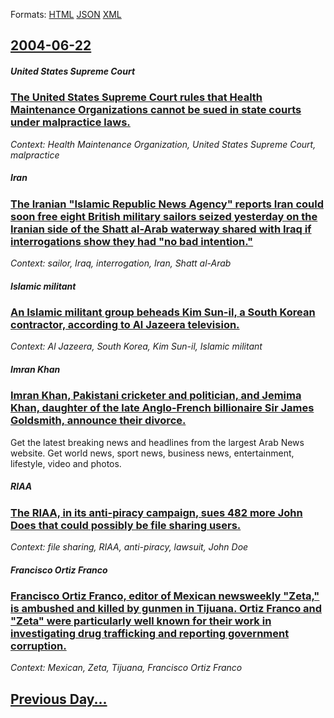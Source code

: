 
Formats: [HTML](2004/06/22/index.html)  [JSON](2004/06/22/index.json)  [XML](2004/06/22/index.xml)  

## [2004-06-22](/news/2004/06/22/index.md)

##### United States Supreme Court
### [ The United States Supreme Court rules that Health Maintenance Organizations cannot be sued in state courts under malpractice laws. ](/news/2004/06/22/the-united-states-supreme-court-rules-that-health-maintenance-organizations-cannot-be-sued-in-state-courts-under-malpractice-laws.md)
_Context: Health Maintenance Organization, United States Supreme Court, malpractice_

##### Iran
### [ The Iranian "Islamic Republic News Agency" reports Iran could soon free eight British military sailors seized yesterday on the Iranian side of the Shatt al-Arab waterway shared with Iraq if interrogations show they had "no bad intention." ](/news/2004/06/22/the-iranian-islamic-republic-news-agency-reports-iran-could-soon-free-eight-british-military-sailors-seized-yesterday-on-the-iranian-side.md)
_Context: sailor, Iraq, interrogation, Iran, Shatt al-Arab_

##### Islamic militant
### [ An Islamic militant group beheads Kim Sun-il, a South Korean contractor, according to Al Jazeera television. ](/news/2004/06/22/an-islamic-militant-group-beheads-kim-sun-il-a-south-korean-contractor-according-to-al-jazeera-television.md)
_Context: Al Jazeera, South Korea, Kim Sun-il, Islamic militant_

##### Imran Khan
### [ Imran Khan, Pakistani cricketer and politician, and Jemima Khan, daughter of the late Anglo-French billionaire Sir James Goldsmith, announce their divorce. ](/news/2004/06/22/imran-khan-pakistani-cricketer-and-politician-and-jemima-khan-daughter-of-the-late-anglo-french-billionaire-sir-james-goldsmith-announc.md)
Get the latest breaking news and headlines from the largest Arab News website. Get world news, sport news, business news, entertainment, lifestyle, video and photos.

##### RIAA
### [ The RIAA, in its anti-piracy campaign, sues 482 more John Does that could possibly be file sharing users. ](/news/2004/06/22/the-riaa-in-its-anti-piracy-campaign-sues-482-more-john-does-that-could-possibly-be-file-sharing-users.md)
_Context: file sharing, RIAA, anti-piracy, lawsuit, John Doe_

##### Francisco Ortiz Franco
### [ Francisco Ortiz Franco, editor of Mexican newsweekly "Zeta," is ambushed and killed by gunmen in Tijuana. Ortiz Franco and "Zeta" were particularly well known for their work in investigating drug trafficking and reporting government corruption. ](/news/2004/06/22/francisco-ortiz-franco-editor-of-mexican-newsweekly-zeta-is-ambushed-and-killed-by-gunmen-in-tijuana-ortiz-franco-and-zeta-were-part.md)
_Context: Mexican, Zeta, Tijuana, Francisco Ortiz Franco_

## [Previous Day...](/news/2004/06/21/index.md)

